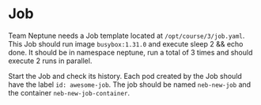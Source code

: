 # Job

Team Neptune needs a Job template located at `/opt/course/3/job.yaml`. This Job should run image `busybox:1.31.0` and execute sleep 2 && echo done. It should be in namespace neptune, run a total of 3 times and should execute 2 runs in parallel.

Start the Job and check its history. Each pod created by the Job should have the label `id: awesome-job`. The job should be named `neb-new-job` and the container `neb-new-job-container`.